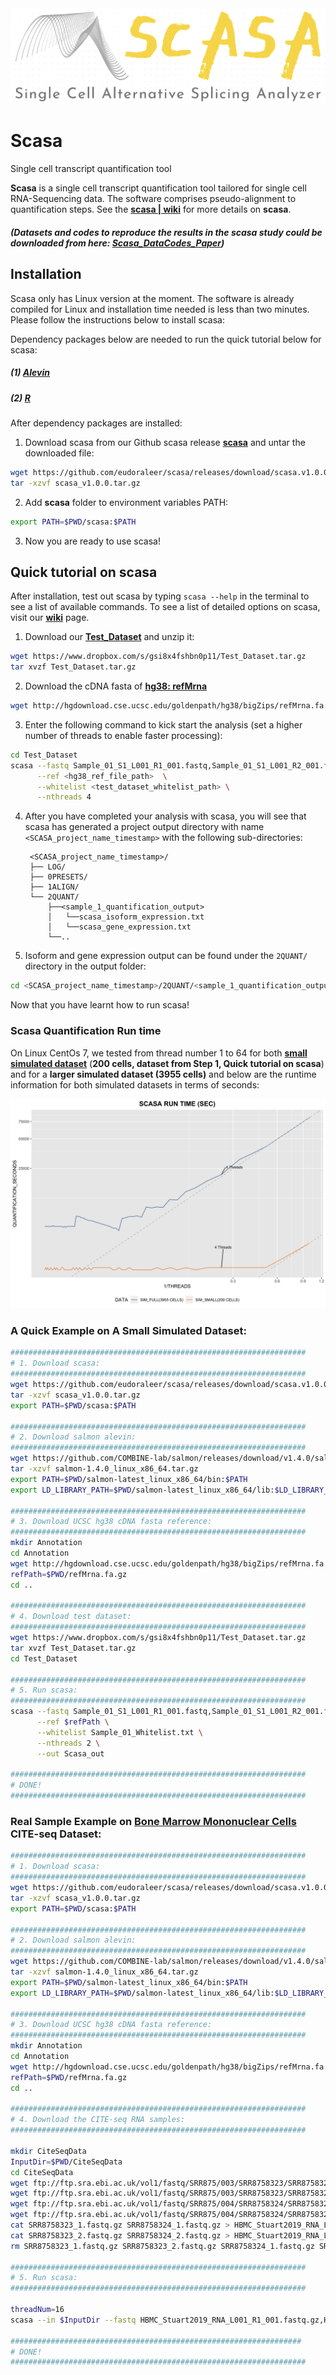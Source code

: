<img alt="scasa logo" src="https://github.com/eudoraleer/scasa/blob/main/doc/SCASA_LOGO.png">

# Scasa
Single cell transcript quantification tool

__Scasa__ is a single cell transcript quantification tool tailored for single cell RNA-Sequencing data. The software comprises pseudo-alignment to quantification steps. See the [__scasa &#124; wiki__](https://github.com/eudoraleer/scasa/wiki) for more details on __scasa__.

##### (Datasets and codes to reproduce the results in the __scasa__ study could be downloaded from here: [__Scasa_DataCodes_Paper__](https://www.dropbox.com/sh/9tsupgd05pqnif6/AAAzAsmASpdvrxWrPU2lX4Vta?dl=0))

## Installation

Scasa only has Linux version at the moment. The software is already compiled for Linux and installation time needed is less than two minutes. Please follow the instructions below to install scasa:

Dependency packages below are needed to run the quick tutorial below for scasa:

##### (1) [__Alevin__](https://salmon.readthedocs.io/en/latest/alevin.html)

##### (2) [__R__](https://www.r-project.org)

After dependency packages are installed:

1. Download scasa from our Github scasa release  [__scasa__](https://github.com/eudoraleer/scasa/releases/tag/scasa.v1.0.0) and untar the downloaded file:
```sh
wget https://github.com/eudoraleer/scasa/releases/download/scasa.v1.0.0/scasa_v1.0.0.tar.gz
tar -xzvf scasa_v1.0.0.tar.gz
```

2. Add __scasa__ folder to environment variables PATH:
```sh
export PATH=$PWD/scasa:$PATH
```

3. Now you are ready to use scasa!

## Quick tutorial on scasa

After installation, test out scasa by typing  `scasa --help`  in the terminal to see a list of available commands. To see a list of detailed options on scasa, visit our [__wiki__](https://github.com/eudoraleer/scasa/wiki) page.

1. Download our [__Test_Dataset__](https://www.dropbox.com/s/gsi8x4fshbn0p11/Test_Dataset.tar.gz) and unzip it:
```sh
wget https://www.dropbox.com/s/gsi8x4fshbn0p11/Test_Dataset.tar.gz
tar xvzf Test_Dataset.tar.gz              
```

2. Download the cDNA fasta of [__hg38: refMrna__](http://hgdownload.cse.ucsc.edu/goldenpath/hg38/bigZips/)
```sh
wget http://hgdownload.cse.ucsc.edu/goldenpath/hg38/bigZips/refMrna.fa.gz
```

3. Enter the following command to kick start the analysis (set a higher number of threads to enable faster processing):
```sh
cd Test_Dataset
scasa --fastq Sample_01_S1_L001_R1_001.fastq,Sample_01_S1_L001_R2_001.fastq \
      --ref <hg38_ref_file_path>  \
      --whitelist <test_dataset_whitelist_path> \
      --nthreads 4
```
4. After you have completed your analysis with scasa, you will see that scasa has generated a project output directory with name `<SCASA_project_name_timestamp>` with the following sub-directories:

        <SCASA_project_name_timestamp>/
        ├── LOG/
        ├── 0PRESETS/
        ├── 1ALIGN/
        └── 2QUANT/
            ├──<sample_1_quantification_output>
            │   └──scasa_isoform_expression.txt
            │   └──scasa_gene_expression.txt
            └──..

5. Isoform and gene expression output can be found under the `2QUANT/` directory in the output folder:
```sh
cd <SCASA_project_name_timestamp>/2QUANT/<sample_1_quantification_output>/
```
Now that you have learnt how to run scasa!

### Scasa Quantification Run time
On Linux CentOs 7, we tested from thread number 1 to 64 for both [__small simulated dataset__](https://www.dropbox.com/s/gsi8x4fshbn0p11/Test_Dataset.tar.gz) (__200 cells, dataset from Step 1, Quick tutorial on scasa__) and for a __larger simulated dataset (3955 cells)__ and below are the runtime information for both simulated datasets in terms of seconds:

<img alt="scasa runtime" src="https://github.com/eudoraleer/scasa/blob/main/doc/SCASA_QUANTIFICATION_RUN_TIME.png">


### A Quick Example on A Small Simulated Dataset:
```sh
##################################################################
# 1. Download scasa:
##################################################################
wget https://github.com/eudoraleer/scasa/releases/download/scasa.v1.0.0/scasa_v1.0.0.tar.gz
tar -xzvf scasa_v1.0.0.tar.gz
export PATH=$PWD/scasa:$PATH

##################################################################
# 2. Download salmon alevin:
##################################################################
wget https://github.com/COMBINE-lab/salmon/releases/download/v1.4.0/salmon-1.4.0_linux_x86_64.tar.gz
tar -xzvf salmon-1.4.0_linux_x86_64.tar.gz
export PATH=$PWD/salmon-latest_linux_x86_64/bin:$PATH
export LD_LIBRARY_PATH=$PWD/salmon-latest_linux_x86_64/lib:$LD_LIBRARY_PATH

##################################################################
# 3. Download UCSC hg38 cDNA fasta reference:
##################################################################
mkdir Annotation
cd Annotation
wget http://hgdownload.cse.ucsc.edu/goldenpath/hg38/bigZips/refMrna.fa.gz
refPath=$PWD/refMrna.fa.gz
cd ..

##################################################################
# 4. Download test dataset:
##################################################################
wget https://www.dropbox.com/s/gsi8x4fshbn0p11/Test_Dataset.tar.gz
tar xvzf Test_Dataset.tar.gz
cd Test_Dataset

##################################################################
# 5. Run scasa:
##################################################################
scasa --fastq Sample_01_S1_L001_R1_001.fastq,Sample_01_S1_L001_R2_001.fastq \
      --ref $refPath \
      --whitelist Sample_01_Whitelist.txt \
      --nthreads 2 \
      --out Scasa_out
      
##################################################################
# DONE!
##################################################################

```
### Real Sample Example on [__Bone Marrow Mononuclear Cells__](https://www.ebi.ac.uk/ena/browser/view/PRJNA528319) CITE-seq Dataset:
```sh
##################################################################
# 1. Download scasa:
##################################################################
wget https://github.com/eudoraleer/scasa/releases/download/scasa.v1.0.0/scasa_v1.0.0.tar.gz
tar -xzvf scasa_v1.0.0.tar.gz
export PATH=$PWD/scasa:$PATH

##################################################################
# 2. Download salmon alevin:
##################################################################
wget https://github.com/COMBINE-lab/salmon/releases/download/v1.4.0/salmon-1.4.0_linux_x86_64.tar.gz
tar -xzvf salmon-1.4.0_linux_x86_64.tar.gz
export PATH=$PWD/salmon-latest_linux_x86_64/bin:$PATH
export LD_LIBRARY_PATH=$PWD/salmon-latest_linux_x86_64/lib:$LD_LIBRARY_PATH

##################################################################
# 3. Download UCSC hg38 cDNA fasta reference:
##################################################################
mkdir Annotation
cd Annotation
wget http://hgdownload.cse.ucsc.edu/goldenpath/hg38/bigZips/refMrna.fa.gz
refPath=$PWD/refMrna.fa.gz
cd ..

##################################################################
# 4. Download the CITE-seq RNA samples:
##################################################################

mkdir CiteSeqData
InputDir=$PWD/CiteSeqData
cd CiteSeqData
wget ftp://ftp.sra.ebi.ac.uk/vol1/fastq/SRR875/003/SRR8758323/SRR8758323_1.fastq.gz
wget ftp://ftp.sra.ebi.ac.uk/vol1/fastq/SRR875/003/SRR8758323/SRR8758323_2.fastq.gz
wget ftp://ftp.sra.ebi.ac.uk/vol1/fastq/SRR875/004/SRR8758324/SRR8758324_1.fastq.gz
wget ftp://ftp.sra.ebi.ac.uk/vol1/fastq/SRR875/004/SRR8758324/SRR8758324_2.fastq.gz
cat SRR8758323_1.fastq.gz SRR8758324_1.fastq.gz > HBMC_Stuart2019_RNA_L001_R1_001.fastq.gz
cat SRR8758323_2.fastq.gz SRR8758324_2.fastq.gz > HBMC_Stuart2019_RNA_L001_R2_001.fastq.gz
rm SRR8758323_1.fastq.gz SRR8758323_2.fastq.gz SRR8758324_1.fastq.gz SRR8758324_2.fastq.gz

##################################################################
# 5. Run scasa:
##################################################################

threadNum=16
scasa --in $InputDir --fastq HBMC_Stuart2019_RNA_L001_R1_001.fastq.gz,HBMC_Stuart2019_RNA_L001_R2_001.fastq.gz --ref $refPath --cellthreshold 35000 --tech 10xv2 --nthreads $threadNum --out Scasa_out

#################################################################
# DONE!
##################################################################

```

